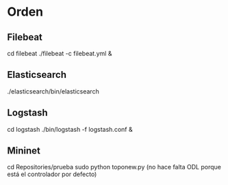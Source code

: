 # Orden
## Filebeat
cd filebeat
./filebeat -c filebeat.yml &

## Elasticsearch
./elasticsearch/bin/elasticsearch

## Logstash
cd logstash
./bin/logstash -f logstash.conf &

## Mininet
cd Repositories/prueba
sudo python toponew.py (no hace falta ODL porque está el controlador por defecto)





